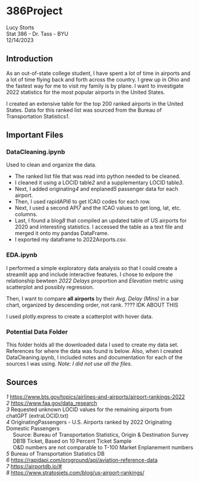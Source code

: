 # 386Project

Lucy Storts   
Stat 386 - Dr. Tass - BYU     
12/14/2023    

## Introduction
As an out-of-state college student, I have spent a lot of time in airports and  a lot of time flying back and forth across the country. I grew up in Ohio and the fastest way for me to visit my family is by plane. I want to investigate 2022 statistics for the most popular airports in the United States.  

I created an extensive table for the top 200 ranked airports in the United States. Data for this ranked list was sourced from the Bureau of Transportation Statistics*1*. 

## Important Files
### DataCleaning.ipynb 
Used to clean and organize the data. 
- The ranked list file that was read into python needed to be cleaned. 
- I cleaned it using a LOCID table*2* and a supplementary LOCID table*3*. 
- Next, I added originating*4* and enplaned*5* passenger data for each airport. 
- Then, I used rapidAPI*6* to get ICAO codes for each row.
- Next, I used a second API*7* and the ICAO values to get long, lat, etc. columns. 
- Last, I found a blog*8* that compiled an updated table of US airports for 2020 and interesting statistics. I accessed the table as a text file and merged it onto my pandas DataFrame. 
- I exported my dataframe to 2022Airports.csv. 

### EDA.ipynb
I performed a simple exploratory data analysis so that I could create a streamlit app and include interactive features. I chose to exlpore the relationship bewteen *2022 Delays* proportion and *Elevation* metric using scatterplot and possibly regression. 

Then, I want to compare **all airports** by their *Avg. Delay (Mins)* in a bar chart, organized by descending order, not rank.  ???? IDK ABOUT THIS 

I used plotly.express to create a scatterplot with hover data. 

### Potential Data Folder 
This folder holds all the downloaded data I used to create my data set. References for where the data was found is below. Also, when I created DataCleaning.ipynb, I included notes and documentation for each of the sources I was using. *Note: I did not use all the files.*

## Sources 
*1*  https://www.bts.gov/topics/airlines-and-airports/airport-rankings-2022  
*2*  https://www.faa.gov/data_research   
*3*  Requested unknown LOCID values for the remaining airports from chatGPT (extraLOCID.txt)   
*4*  OriginatingPassengers - U.S. Airports ranked by 2022 Originating Domestic Passengers    
&emsp; Source: Bureau of Transportation Statistics, Origin & Destination Survey   
&emsp; DB1B Ticket, Based on 10 Percent Ticket Sample   
&emsp; O&D numbers are not comparable to T-100 Market Enplanement numbers     
*5*  Bureau of Transportation Statistics DB  
*6*  https://rapidapi.com/proground/api/aviation-reference-data   
*7*   https://airportdb.io/#   
*8*  https://www.stratosjets.com/blog/us-airport-rankings/   

